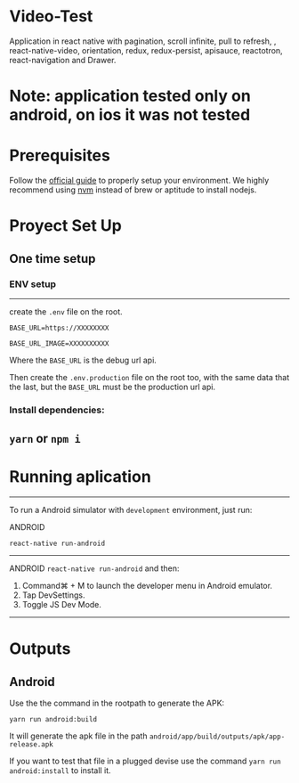 # Video-Test

Application in react native with pagination, scroll infinite, pull to refresh, , react-native-video, orientation, redux, redux-persist, apisauce, reactotron, react-navigation and Drawer.

# Note: application tested only on android, on ios it was not tested

# Prerequisites

Follow the [official guide](https://facebook.github.io/react-native/docs/getting-started.html) to properly setup your environment.
We highly recommend using [nvm](https://github.com/creationix/nvm) instead of brew or aptitude to install nodejs.

# Proyect Set Up

## One time setup

### ENV setup
------------
create the `.env` file on the root.
```
BASE_URL=https://XXXXXXXX

BASE_URL_IMAGE=XXXXXXXXXX

```

Where the `BASE_URL` is the debug url api.

Then create the `.env.production` file on the root too, with the same data that the last,
but the `BASE_URL` must be the production url api.

### Install dependencies: 

`yarn` or `npm i`
-----------

# Running aplication

--------------------
To run a Android simulator with `development` environment, just run:

ANDROID

`react-native run-android`

--------------------

ANDROID
`react-native run-android` and then:
1. Command⌘ + M to launch the developer menu in Android emulator.
2. Tap DevSettings.
3. Toggle JS Dev Mode.

--------------------

# Outputs

## Android
Use the the command in the rootpath to generate the APK:
```
yarn run android:build
```
It will generate the apk file in the path `android/app/build/outputs/apk/app-release.apk`

If you want to test that file in a plugged devise use the command `yarn run android:install` to install it.

